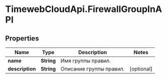 # TimewebCloudApi.FirewallGroupInAPI

## Properties

Name | Type | Description | Notes
------------ | ------------- | ------------- | -------------
**name** | **String** | Имя группы правил. | 
**description** | **String** | Описание группы правил. | [optional] 


